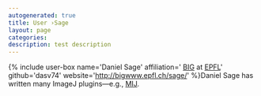 ```yaml
---
autogenerated: true
title: User ›Sage
layout: page
categories: 
description: test description
---
```


{% include user-box name='Daniel Sage' affiliation=' [BIG](http://bigwww.epfl.ch/) at [EPFL](http://epfl.ch/)' github='dasv74' website='http://bigwww.epfl.ch/sage/' %}Daniel Sage has written many ImageJ plugins—e.g., [MIJ](MIJ).
